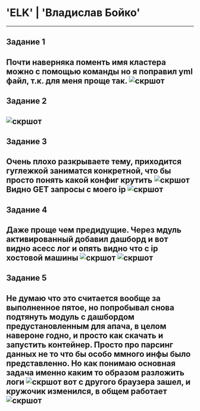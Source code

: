 # 'ELK' | 'Владислав Бойко'
---
## Задание 1
Почти наверняка поменть имя кластера можно с помощью команды но я поправил yml файл, т.к. для меня проще так.
![скршот](https://github.com/VladiSlave2042/ELK/blob/main/img/1.1.png)
---
## Задание 2
![скршот](https://github.com/VladiSlave2042/ELK/blob/main/img/2.1.png)
---
## Задание 3
Очень плохо разкрываете тему, приходится гуглежкой заниматся конкретной, что бы просто понять какой конфиг крутить
![скршот](https://github.com/VladiSlave2042/ELK/blob/main/img/3.1.png)
Видно GET запросы с моего ip
![скршот](https://github.com/VladiSlave2042/ELK/blob/main/img/3.2.png)
---
## Задание 4 
Даже проще чем предидущие. Через мдуль активированный добавил дашборд и вот видно асесс лог и опять видно что с ip хостовой машины
![скршот](https://github.com/VladiSlave2042/ELK/blob/main/img/4.1.png)
![скршот](https://github.com/VladiSlave2042/ELK/blob/main/img/4.2.png)
---
## Задание 5
Не думаю что это считается вообще за выполненное пятое, но попробывал снова подтянуть модуль с дашбордом предустановленным для апача, в целом навероне годно, и просто как скачать и запустить контейнер. Просто про парсинг данных не то что бы особо ммного инфы было представленно. Но как понимаю основная задача именно каким то образом разложить логи
![скршот](https://github.com/VladiSlave2042/ELK/blob/main/img/5.1.png)
вот с другого браузера зашел, и кружочик изменился, в общем работает 
![скршот](https://github.com/VladiSlave2042/ELK/blob/main/img/5.2.png)
---